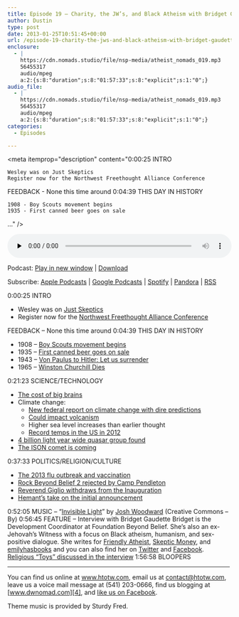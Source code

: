 ```yaml
---
title: Episode 19 – Charity, the JW’s, and Black Atheism with Bridget Gaudette
author: Dustin
type: post
date: 2013-01-25T10:51:45+00:00
url: /episode-19-charity-the-jws-and-black-atheism-with-bridget-gaudette/
enclosure:
  - |
    https://cdn.nomads.studio/file/nsp-media/atheist_nomads_019.mp3
    56455317
    audio/mpeg
    a:2:{s:8:"duration";s:8:"01:57:33";s:8:"explicit";s:1:"0";}
audio_file:
  - |
    https://cdn.nomads.studio/file/nsp-media/atheist_nomads_019.mp3
    56455317
    audio/mpeg
    a:2:{s:8:"duration";s:8:"01:57:33";s:8:"explicit";s:1:"0";}
categories:
  - Episodes

---
```

<div itemscope itemtype="http://schema.org/AudioObject">
  <meta itemprop="name" content="Episode 19 – Charity, the JW’s, and Black Atheism with Bridget Gaudette" />
  
  <meta itemprop="uploadDate" content="2013-01-25T03:51:45-07:00" />
  
  <meta itemprop="encodingFormat" content="audio/mpeg" />
  
  <meta itemprop="duration" content="PT1H57M33S" />
  
  <meta itemprop="description" content="0:00:25 INTRO

 	Wesley was on Just Skeptics
 	Register now for the Northwest Freethought Alliance Conference

FEEDBACK - None this time around 0:04:39 THIS DAY IN HISTORY

 	1908 - Boy Scouts movement begins
 	1935 - First canned beer goes on sale
 ..." />
  
  <meta itemprop="contentUrl" content="https://dts.podtrac.com/redirect.mp3/cdn.nomads.studio/file/nsp-media/atheist_nomads_019.mp3" />
  
  <meta itemprop="contentSize" content="53.8" />
  </p> 
  
  <div class="powerpress_player" id="powerpress_player_8274">
    <audio class="wp-audio-shortcode" id="audio-5219-18" preload="none" style="width: 100%;" controls="controls"><source type="audio/mpeg" src="https://dts.podtrac.com/redirect.mp3/cdn.nomads.studio/file/nsp-media/atheist_nomads_019.mp3?_=18" /><a href="https://dts.podtrac.com/redirect.mp3/cdn.nomads.studio/file/nsp-media/atheist_nomads_019.mp3">https://dts.podtrac.com/redirect.mp3/cdn.nomads.studio/file/nsp-media/atheist_nomads_019.mp3</a></audio>
  </div>
</div>

<p class="powerpress_links powerpress_links_mp3">
  Podcast: <a href="https://dts.podtrac.com/redirect.mp3/cdn.nomads.studio/file/nsp-media/atheist_nomads_019.mp3" class="powerpress_link_pinw" target="_blank" title="Play in new window" onclick="return powerpress_pinw('https://htotw.com/?powerpress_pinw=5219-podcast');" rel="nofollow">Play in new window</a> | <a href="https://dts.podtrac.com/redirect.mp3/cdn.nomads.studio/file/nsp-media/atheist_nomads_019.mp3" class="powerpress_link_d" title="Download" rel="nofollow" download="atheist_nomads_019.mp3">Download</a>
</p>

<p class="powerpress_links powerpress_subscribe_links">
  Subscribe: <a href="https://podcasts.apple.com/us/podcast/humanists-take-on-the-world/id530050098?mt=2&ls=1" class="powerpress_link_subscribe powerpress_link_subscribe_itunes" target="_blank" title="Subscribe on Apple Podcasts" rel="nofollow">Apple Podcasts</a> | <a href="https://www.google.com/podcasts?feed=aHR0cDovL2F0aGVpc3Rub21hZHMubGlic3luLmNvbS9yc3M%3D" class="powerpress_link_subscribe powerpress_link_subscribe_googleplay" target="_blank" title="Subscribe on Google Podcasts" rel="nofollow">Google Podcasts</a> | <a href="https://open.spotify.com/show/3LzK2xZGike6Tc1GEMtMbr?si=LieN9SNuTpq96smuaUsH8A" class="powerpress_link_subscribe powerpress_link_subscribe_spotify" target="_blank" title="Subscribe on Spotify" rel="nofollow">Spotify</a> | <a href="https://www.pandora.com/podcast/atheist-nomads/PC:10122?corr=62071012&part=ug" class="powerpress_link_subscribe powerpress_link_subscribe_pandora" target="_blank" title="Subscribe on Pandora" rel="nofollow">Pandora</a> | <a href="https://htotw.com/feed/podcast/" class="powerpress_link_subscribe powerpress_link_subscribe_rss" target="_blank" title="Subscribe via RSS" rel="nofollow">RSS</a>
</p>

0:00:25 INTRO

  * Wesley was on <a href="http://www.gmskeptics.org/?p=950" target="_blank" rel="noopener">Just Skeptics</a>
  * Register now for the <a href="http://www.nwfreethought.org" target="_blank" rel="noopener">Northwest Freethought Alliance Conference</a>

FEEDBACK &#8211; None this time around 0:04:39 THIS DAY IN HISTORY

  * 1908 &#8211; <a href="http://www.history.com/this-day-in-history/boy-scouts-movement-begins" target="_blank" rel="noopener">Boy Scouts movement begins</a>
  * 1935 &#8211; <a href="http://www.history.com/this-day-in-history/first-canned-beer-goes-on-sale" target="_blank" rel="noopener">First canned beer goes on sale</a>
  * 1943 &#8211; <a href="http://www.history.com/this-day-in-history/von-paulus-to-hitler-let-us-surrender" target="_blank" rel="noopener">Von Paulus to Hitler: Let us surrender</a>
  * 1965 &#8211; <a href="http://www.history.com/this-day-in-history/winston-churchill-dies" target="_blank" rel="noopener">Winston Churchill Dies</a>

0:21:23 SCIENCE/TECHNOLOGY

  * <a href="http://www.tgdaily.com/general-science-brief/68506-brainy-guppies-show-evolutionary-tradeoff" target="_blank" rel="noopener">The cost of big brains</a>
  * Climate change: 
      * <a href="http://thehill.com/blogs/e2-wire/e2-wire/276769-federal-report-finding-unambiguous-warming-fuels-calls-for-tougher-action" target="_blank" rel="noopener">New federal report on climate change with dire predictions</a>
      * <a href="http://www.scientificamerican.com/article.cfm?id=climate-change-may-increase" target="_blank" rel="noopener">Could impact volcanism</a>
      * Higher sea level increases than earlier thought
      * <a href="http://www.sciencerecorder.com/news/record-2012-temperatures-in-u-s-provide-evidence-of-global-warming/" target="_blank" rel="noopener">Record temps in the US in 2012</a>
  * <a href="http://news.nationalgeographic.com/news/2013/01/130111-quasar-biggest-thing-universe-science-space-evolution/" target="_blank" rel="noopener">4 billion light year wide quasar group found</a>
  * <a href="http://oswego.patch.com/articles/news-comet-ison-could-make-skywatchers-year-in-2013-16d5991e" target="_blank" rel="noopener">The ISON comet is coming</a>

0:37:33 POLITICS/RELIGION/CULTURE

  * <a href="http://www.foxnews.com/health/2013/01/10/flu-outbreak-why-are-so-many-not-getting-vaccinated/" target="_blank" rel="noopener">The 2013 flu outbreak and vaccination</a>
  * <a href="http://freethoughtblogs.com/rockbeyondbelief/2013/01/10/atheist-festival-resubmits-after-marine-corps-rejection/" target="_blank" rel="noopener">Rock Beyond Belief 2 rejected by Camp Pendleton</a>
  * <a href="http://www.nytimes.com/2013/01/11/us/politics/minister-withdraws-from-inaugural-program-after-controversy-over-comments-on-gay-rights.html" target="_blank" rel="noopener">Reverend Giglio withdraws from the Inauguration</a>
  * <a href="http://www.patheos.com/blogs/friendlyatheist/2013/01/09/louie-giglio-who-thinks-laminin-molecules-prove-christianity-is-true-will-deliver-obamas-inauguration-benediction/" target="_blank" rel="noopener">Hemant&#8217;s take on the initial announcement</a>

0:52:05 MUSIC &#8211; &#8220;<a href="http://www.joshwoodward.com/song/InvisibleLight" target="_blank" rel="noopener">Invisible Light</a>&#8221; by <a href="http://www.joshwoodward.com/" target="_blank" rel="noopener">Josh Woodward</a> (Creative Commons &#8211; By) 0:56:45 FEATURE &#8211; Interview with Bridget Gaudette Bridget is the Development Coordinator at Foundation Beyond Belief. She&#8217;s also an ex-Jehovah&#8217;s Witness with a focus on Black atheism, humanism, and sex-positive dialogue. She writes for <a href="http://www.patheos.com/blogs/friendlyatheist/" target="_blank" rel="noopener">Friendly Atheist</a>, <a href="http://www.skepticmoney.com/" target="_blank" rel="noopener">Skeptic Money</a>, and [emilyhasbooks][1] and you can also find her on [Twitter][2] and [Facebook][3]. <a href="http://divine-interventions.com/religioustoys.php#babyjesus" target="_blank" rel="noopener">Religious “Toys” discussed in the interview</a> 1:56:58 BLOOPERS

<hr width="500" />

You can find us online at <a href="https://www.htotw.com/" target="_blank" rel="noopener">www.htotw.com</a>, email us at <contact@htotw.com>, leave us a voice mail message at (541) 203-0666, find us blogging at [www.dwnomad.com][4], and <a href="https://htotw.com/facebook" target="_blank" rel="noopener">like us on Facebook</a>.

Theme music is provided by Sturdy Fred.

 [1]: http://www.emilyhasbooks.com/
 [2]: https://twitter.com/BridgetGaudette
 [3]: https://www.facebook.com/bridgetgaudette?fref=ts
 [4]: http://www.dwnomad.com/